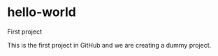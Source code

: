 # hello-world
First project

This is the first project in GitHub and we are creating a dummy project.
